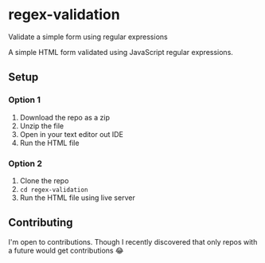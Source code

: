 # regex-validation
Validate a simple form using regular expressions

A simple HTML form validated using JavaScript regular expressions.

## Setup 
### Option 1
1. Download the repo as a zip
2. Unzip the file
3. Open in your text editor out IDE
4. Run the HTML file

### Option 2
1. Clone the repo
2. `cd regex-validation`
3. Run the HTML file using live server

## Contributing
I'm open to contributions. Though I recently discovered that only repos with a future would get contributions 😂

